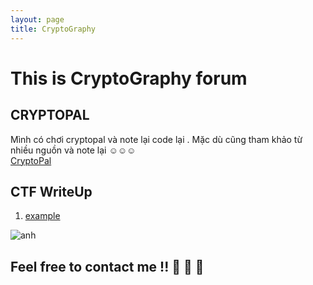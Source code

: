 ```yaml
---
layout: page
title: CryptoGraphy
---
```

# This is CryptoGraphy forum

 
## CRYPTOPAL  
Mình có chơi cryptopal và note lại code lại . Mặc dù cũng tham khảo từ nhiều nguồn và note lại ☺️☺️☺️  
[CryptoPal](https://github.com/hacmao/Cryptopal) 

## CTF WriteUp
  
1. [example](https://kamithanthanh.github.io/Crypto/2015-02-28-test-markdown/)

![anh](https://www.isara.com/wp-content/uploads/2018/06/blog-image-1-1.jpg)  



## Feel free to contact me !! 🚩  🚩  🚩 
